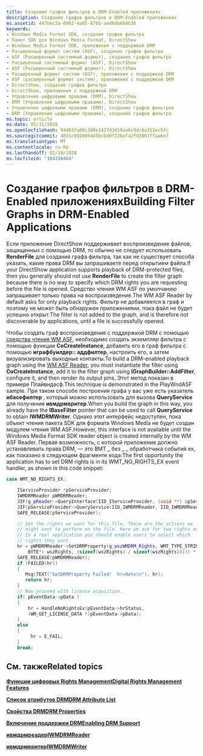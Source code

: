 ```yaml
---
title: Создание графов фильтров в DRM-Enabled приложениях
description: Создание графов фильтров в DRM-Enabled приложениях
ms.assetid: 447bec2a-0982-4a05-87bb-aed6db684b36
keywords:
- Windows Media Format SDK, создание графов фильтра
- Пакет SDK для Windows Media Format, DirectShow
- Windows Media Format SDK, приложения с поддержкой DRM
- Расширенный формат систем (ASF), создание графов фильтра
- ASF (Расширенный системный формат), создание графов фильтра
- Расширенный системный формат (ASF), DirectShow
- ASF (Расширенный системный формат), DirectShow
- Расширенный формат систем (ASF), приложения с поддержкой DRM
- ASF (расширенный формат систем), приложения с поддержкой DRM
- DirectShow, создание графов фильтра
- DirectShow, приложения с поддержкой DRM
- Управление цифровыми правами (DRM), DirectShow
- DRM (Управление цифровыми правами), DirectShow
- Управление цифровыми правами (DRM), создание графов фильтров
- DRM (Управление цифровыми правами), создание графов фильтра
ms.topic: article
ms.date: 05/31/2018
ms.openlocfilehash: 944037a00c208e1427d3d19aa6c9dc0a352ec5fc
ms.sourcegitcommit: 48d1c892045445bcbd0f22bafa2fd3861ffaa6e7
ms.translationtype: MT
ms.contentlocale: ru-RU
ms.lasthandoff: 02/19/2020
ms.locfileid: "104336404"
---
```

# <a name="building-filter-graphs-in-drm-enabled-applications"></a><span data-ttu-id="58488-118">Создание графов фильтров в DRM-Enabled приложениях</span><span class="sxs-lookup"><span data-stu-id="58488-118">Building Filter Graphs in DRM-Enabled Applications</span></span>

<span data-ttu-id="58488-119">Если приложение DirectShow поддерживает воспроизведение файлов, защищенных с помощью DRM, то обычно не следует использовать **RenderFile** для создания графа фильтра, так как не существует способа указать, какие права DRM вы запрашиваете перед открытием файла.</span><span class="sxs-lookup"><span data-stu-id="58488-119">If your DirectShow application supports playback of DRM-protected files, then you generally should not use **RenderFile** to create the filter graph because there is no way to specify which DRM rights you are requesting before the file is opened.</span></span> <span data-ttu-id="58488-120">Средство чтения WM ASF по умолчанию запрашивает только права на воспроизведение.</span><span class="sxs-lookup"><span data-stu-id="58488-120">The WM ASF Reader by default asks for only playback rights.</span></span> <span data-ttu-id="58488-121">Фильтр не добавляется в граф и поэтому не может быть обнаружен приложениями, пока файл не будет успешно открыт.</span><span class="sxs-lookup"><span data-stu-id="58488-121">The filter is not added to the graph, and is therefore not discoverable by applications, until a file is successfully opened.</span></span>

<span data-ttu-id="58488-122">Чтобы создать граф воспроизведения с поддержкой DRM с помощью [средства чтения WM ASF](wm-asf-reader-filter.md), необходимо создать экземпляр фильтра с помощью функции **CoCreateInstance**, добавить его в граф фильтра с помощью **играфбуилдер:: аддфилтер**, настроить его, а затем визуализировать выходные контакты.</span><span class="sxs-lookup"><span data-stu-id="58488-122">To build a DRM-enabled playback graph using the [WM ASF Reader](wm-asf-reader-filter.md), you must instantiate the filter using **CoCreateInstance**, add it to the filter graph using **IGraphBuilder::AddFilter**, configure it, and then render its output pins.</span></span> <span data-ttu-id="58488-123">Этот метод показан в примере Плайвндасф.</span><span class="sxs-lookup"><span data-stu-id="58488-123">This technique is demonstrated in the PlayWndASF sample.</span></span> <span data-ttu-id="58488-124">При таком способе построения графа у вас уже есть указатель **ибасефилтер** , который можно использовать для вызова **QueryService** для получения **ивмдрмвритер**.</span><span class="sxs-lookup"><span data-stu-id="58488-124">When you build the graph in this way, you already have the **IBaseFilter** pointer that can be used to call **QueryService** to obtain **IWMDRMWriter**.</span></span> <span data-ttu-id="58488-125">Однако этот интерфейс недоступен, пока объект чтения пакета SDK для формата Windows Media не будет создан модулем чтения WM ASF.</span><span class="sxs-lookup"><span data-stu-id="58488-125">However, this interface is not available until the Windows Media Format SDK reader object is created internally by the WM ASF Reader.</span></span> <span data-ttu-id="58488-126">Первая возможность, с которой приложение должно устанавливать права DRM, — это ВМТ \_ без \_ \_ обработчика событий ex, как показано в следующем фрагменте кода:</span><span class="sxs-lookup"><span data-stu-id="58488-126">The first opportunity the application has to set DRM rights is in its WMT\_NO\_RIGHTS\_EX event handler, as shown in this code snippet:</span></span>


```C++
case WMT_NO_RIGHTS_EX:

    IServiceProvider *pServiceProvider;
    IWMDRMReader pWMDRMReader;
    JIF(g_pReader->QueryInterface(IID_IServiceProvider, (void **) &pServiceProvider));
    JIF(pServiceProvider->QueryService(IID_IWMDRMReader, IID_IWMDRMReader, (void **) &pWMDRMReader)); 
    SAFE_RELEASE(pServiceProvider);

    // Set the rights we want for this file. These are the actions we 
    // might want to perform on the file. Here we ask for two rights only.
    // In a real application you should enable users to select which 
    // rights they want.
    hr = pWMDRMReader->SetDRMProperty(g_wszWMDRM_Rights, WMT_TYPE_STRING,
        BYTE*) wszRights, (sizeof(wszRights) / sizeof(wszRights[0])) * 2);
    SAFE_RELEASE(pWMDRMReader);
    if (FAILED(hr))
    {
       Msg(TEXT("SetDRMProperty Failed!  hr=0x%x\n"), hr);
       return hr;
    }
    // Now proceed with license acqusition.
    if( pEventData->pData )
    {
        hr = HandleNoRightsEx(pEventData->hrStatus, 
        (WM_GET_LICENSE_DATA *)pEventData->pData);
    }
    else
    {
         hr = E_FAIL;
    }
    break;

```



## <a name="related-topics"></a><span data-ttu-id="58488-127">См. также</span><span class="sxs-lookup"><span data-stu-id="58488-127">Related topics</span></span>

<dl> <dt>

[<span data-ttu-id="58488-128">**Функции цифровых Rights Management**</span><span class="sxs-lookup"><span data-stu-id="58488-128">**Digital Rights Management Features**</span></span>](digital-rights-management-features.md)
</dt> <dt>

[<span data-ttu-id="58488-129">**Список атрибутов DRM**</span><span class="sxs-lookup"><span data-stu-id="58488-129">**DRM Attribute List**</span></span>](drm-attribute-list.md)
</dt> <dt>

[<span data-ttu-id="58488-130">**Свойства DRM**</span><span class="sxs-lookup"><span data-stu-id="58488-130">**DRM Properties**</span></span>](drm-properties.md)
</dt> <dt>

[<span data-ttu-id="58488-131">**Включение поддержки DRM**</span><span class="sxs-lookup"><span data-stu-id="58488-131">**Enabling DRM Support**</span></span>](enabling-drm-support.md)
</dt> <dt>

[<span data-ttu-id="58488-132">**ивмдрмреадер**</span><span class="sxs-lookup"><span data-stu-id="58488-132">**IWMDRMReader**</span></span>](/previous-versions/windows/desktop/api/wmsdkidl/nn-wmsdkidl-iwmdrmreader)
</dt> <dt>

[<span data-ttu-id="58488-133">**ивмдрмвритер**</span><span class="sxs-lookup"><span data-stu-id="58488-133">**IWMDRMWriter**</span></span>](/previous-versions/windows/desktop/api/wmsdkidl/nn-wmsdkidl-iwmdrmwriter)
</dt> </dl>

 

 




